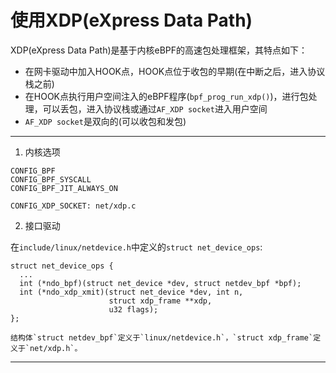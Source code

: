 # 使用XDP(eXpress Data Path)

XDP(eXpress Data Path)是基于内核eBPF的高速包处理框架，其特点如下：

+ 在网卡驱动中加入HOOK点，HOOK点位于收包的早期(在中断之后，进入协议栈之前)
+ 在HOOK点执行用户空间注入的eBPF程序(`bpf_prog_run_xdp()`)，进行包处理，可以丢包，进入协议栈或通过`AF_XDP socket`进入用户空间 
+ `AF_XDP socket`是双向的(可以收包和发包)

----
1. 内核选项

```
CONFIG_BPF
CONFIG_BPF_SYSCALL
CONFIG_BPF_JIT_ALWAYS_ON

CONFIG_XDP_SOCKET: net/xdp.c

```

2. 接口驱动

在`include/linux/netdevice.h`中定义的`struct net_device_ops`:

```
struct net_device_ops {
  ...
  int (*ndo_bpf)(struct net_device *dev, struct netdev_bpf *bpf);
  int (*ndo_xdp_xmit)(struct net_device *dev, int n,
                      struct xdp_frame **xdp,
                      u32 flags);
};

结构体`struct netdev_bpf`定义于`linux/netdevice.h`，`struct xdp_frame`定义于`net/xdp.h`。

```


----
